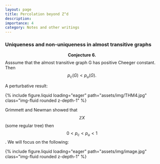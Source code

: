```yaml
---
layout: page
title: Percolation beyond Z^d
description: 
importance: 4
category: Notes and other writings
---
```


### Uniqueness and non-uniqueness in almost transitive graphs

$$\textbf{Conjecture 6.}$$ Asssume that the almost transitive graph G has positive Cheeger constant. Then $$p_c(G) < p_u(G).$$

A perturbative result: 

<div class="row mt-3">
    <div class="col-sm mt-3 mt-md-0">
        {% include figure.liquid loading="eager" path="assets/img/THM4.jpg" class="img-fluid rounded z-depth-1" %}
</div>



Grimmett and Newman showed that $$\mathbb{Z} X $$ (some regular tree) then $$0< p_c < p_u < 1$$. We will focus on the following: 

<div class="row mt-3">
    <div class="col-sm mt-3 mt-md-0">
        {% include figure.liquid loading="eager" path="assets/img/image.jpg" class="img-fluid rounded z-depth-1" %}
</div>
